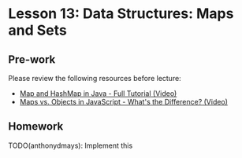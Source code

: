 # Lesson 13: Data Structures: Maps and Sets

## Pre-work

Please review the following resources before lecture:

* [Map and HashMap in Java - Full Tutorial (Video)](https://www.youtube.com/watch?v=H62Jfv1DJlU)
* [Maps vs. Objects in JavaScript - What's the Difference? (Video)](https://www.youtube.com/watch?v=cU84h71ufqE)

## Homework

TODO(anthonydmays): Implement this